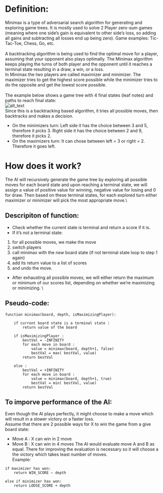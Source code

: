 # Definition:

Minimax is a type of adversarial search algorithm for generating and exploring game trees.
It is mostly used to solve 2 Player zero-sum games (meaning where one side’s gain is equivalent to other side’s loss, so adding all gains and subtracting all losses end up being zero).
Game examples: Tic-Tac-Toe, Chess, Go, etc.\
\
A backtracking algorithm is being used to find the optimal move for a player, assuming that your opponent also plays optimally.
The Minimax algorithm keeps playing the turns of both player and the opponent  until it reaches a terminal state resulting in a draw, a win, or a loss.\
In Minimax the two players are called maximizer and minimizer. The maximizer tries to get the highest score possible while the minimizer tries to do the opposite and get the lowest score possible.\
\
The example below shows a game tree with 4 final states (leaf notes) and paths to reach final state:\
![alt_text](https://media.geeksforgeeks.org/wp-content/uploads/minmax1.png)\
Since this is a backtracking based algorithm, it tries all possible moves, then backtracks and makes a decision.
- On the minimizers turn: Left side it has the choice between 3 and 5, therefore it picks 3. Right side it has the choice between 2 and 9, therefore it picks 2.
- On the maximizers turn: It can chose between left = 3 or right = 2. Therefore it goes left.

# How does it work? 

The AI will recursively generate the game tree by exploring all possible moves for each board state and upon reaching a terminal state, we will assign a value of positive value for winning, negative value for losing and 0 for draw. Then based on these terminal states, for each explored turn either maximizer or minimizer will pick the most appropriate move.\

## Descripiton of function:
- Check whether the current state is terminal and return a score if it is. 
- If it’s not a terminal state:
1. for all possible moves, we make the move
2. switch players
3. call minimax with the *new* board state (if not terminal state loop to step 1 again)
4.  add its return value to a list of scores 
5.  and undo the move.
- After exhausting all possible moves, we will either return the maximum or minimum of our scores list, depending on whether we’re maximizing or minimizing.
\

## Pseudo-code:
```
function minimax(board, depth, isMaximizingPlayer):

    if current board state is a terminal state :
        return value of the board
    
    if isMaximizingPlayer :
        bestVal = -INFINITY 
        for each move in board :
            value = minimax(board, depth+1, false)
            bestVal = max( bestVal, value) 
        return bestVal

    else :
        bestVal = +INFINITY 
        for each move in board :
            value = minimax(board, depth+1, true)
            bestVal = min( bestVal, value) 
        return bestVal 
 ```
 
## To imporve performance of the AI:
Even though the  AI plays perfectly, it might choose to make a move which will result in a slower victory or a faster loss.\
Assume that there are 2 possible ways for X to win the game from a give board state:
- Move A : X can win in 2 move
- Move B : X can win in 4 moves
The AI would evaluate move A and B as equal. There for improving the evaluation is necessary so it will choose a the victory which takes least number of moves.\
Example:

``` 
if maximizer has won:
    return WIN_SCORE – depth

else if minimizer has won:
    return LOOSE_SCORE + depth
 ```
